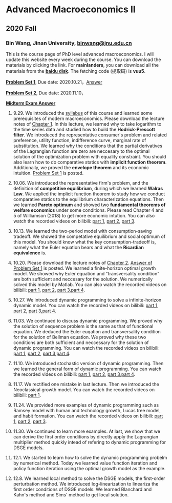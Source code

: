 # Advanced Macroeconomics II
## 2020 Fall
### Bin Wang, Jinan University, binwang@jnu.edu.cn

This is the course page of PhD level advanced macroeconomics. I will update this website every week during the course. You can download the materials by clicking the link. For **mainlanders**, you can download all the materials from the **[baidu disk](https://pan.baidu.com/s/14f3cBrECsJonpOJlfrmVRA)**. The fetching code (提取码) is **vuu5**.

**[Problem Set 1](https://github.com/binwangwork/phdmacro/blob/gh/PS1.pdf)**, Due date: 2020.10.21，[Answer](https://github.com/binwangwork/phdmacro/blob/gh/PS1%20answer.pdf)

**[Problem Set 2](https://github.com/binwangwork/phdmacro/blob/gh/PS2.pdf)**, Due date: 2020.11.10，

**[Midterm Exam Answer](https://github.com/binwangwork/phdmacro/blob/gh/midterm%20answer.pdf)**

1. 9.29. We introduced the [syllabus](https://github.com/binwangwork/phdmacro/blob/gh/syllabus.pdf) of this course and learned some prerequisites of modern macroeconomics. Please download the lecture notes of [Chapter 1](https://github.com/binwangwork/phdmacro/blob/gh/chapter%201.pdf). In this lecture, we learned why to take logarithm to the time series data and studied how to build the **Hodrick-Prescott filter**. We introduced the representative consumer's problem and related preference, utility function, indifference curve, marginal rate of substitution. We learned why the conditions that the partial derivatives of the Lagrangian function are zero are neccesary to the optimal solution of the optimization problem with equality constraint. You should also learn how to do comparative statics with **implicit function theorem**. Additionally, we proved the **envelope theorem** and its economic intuition. [Problem Set 1](https://github.com/binwangwork/phdmacro/blob/gh/PS1.pdf) is posted.

2. 10.06. We introduced the representative firm's problem, and the definition of **competitive equilibrium**, during which we learned **Walras Law**. We applied the implicit function theorem to study how we conduct comparative statics to the equilibrium characterization equations. Then we learned **Pareto optimum** and showed two **fundamental theorems of welfare economics** under some conditions. Please read Chapter 4 and 5 of Williamson (2018) to get more economic intution. You can also watch the recorded videos on bilibili: [part 1](https://www.bilibili.com/video/BV1q54y117Rx), [part 2](https://www.bilibili.com/video/BV1ky4y1k7eq), [part 3](https://www.bilibili.com/video/BV1vi4y1E7E2).

3. 10.13. We learned the two-period model with consumption-saving tradeoff. We showed the competative equilibrium and social optimum of this model. You should know what the key consumption-tradeoff is, namely what the Euler equation bears and what the **Ricardian equivalence** is.

4. 10.20. Please download the lecture notes of [Chapter 2](https://github.com/binwangwork/phdmacro/blob/gh/chapter%202.pdf). [Answer of Problem Set 1](https://github.com/binwangwork/phdmacro/blob/gh/PS1%20answer.pdf) is posted. We learned a finite-horizon optimal growth model. We showed why Euler equation and "transversality condition" are both sufficient and neccesary for the solution. We numerically solved this model by Matlab. You can also watch the recorded videos on bilibili: [part 1](https://www.bilibili.com/video/BV1ka411A7fV), [part 2](https://www.bilibili.com/video/BV16K4y177kC), [part 3](https://www.bilibili.com/video/BV1wi4y177Rr),[part 4](https://www.bilibili.com/video/BV1ft4y1Y7FD).

5. 10.27. We introduced dynamic programming to solve a infinite-horizon dynamic model. You can watch the recorded videos on bilibili: [part 1](https://www.bilibili.com/video/BV1ei4y177PP), [part 2](https://www.bilibili.com/video/BV16K4y177kC), [part 3](https://www.bilibili.com/video/BV1wi4y177Rr),[part 4](https://www.bilibili.com/video/BV1At4y1e7NV).

6. 11.03. We continued to discuss dynamic programming. We proved why the solution of sequence problem is the same as that of functional equation. We deduced the Euler euqation and transversality condition for the solution of Bellman equation. We proved why these two conditions are both sufficient and neccessary for the solution of dynamic programming. You can watch the recorded videos on bilibili: [part 1](https://www.bilibili.com/video/BV16v41167r1), [part 2](https://www.bilibili.com/video/BV1az4y1o7Mz), [part 3](https://www.bilibili.com/video/BV1LZ4y1V7rV),[part 4](https://www.bilibili.com/video/BV1Gy4y1k7Di).

7. 11.10. We introduced stochastic version of dynamic programming. Then we learned the general form of dynamic programming. You can watch the recorded videos on bilibili: [part 1](https://www.bilibili.com/video/BV1nV411a7cU), [part 2](https://www.bilibili.com/video/BV1w5411G7Jc), [part 3](https://www.bilibili.com/video/BV1w5411G7Jc),[part 4](https://www.bilibili.com/video/BV1mA411x73Q).

8. 11.17. We rectified one mistake in last lecture. Then we introduced the Neoclassical growth model. You can watch the recorded videos on bilibili: [part 1](https://www.bilibili.com/video/BV1yv411t7FR).

9. 11.24. We provided more examples of dynamic programming such as Ramsey model with human and technology growth, Lucas tree model, and habit formation. You can watch the recorded videos on bilibili: [part 1](https://www.bilibili.com/video/BV1Qt4y1a7fT), [part 2](https://www.bilibili.com/video/BV1zr4y1c7jk), [part 3](https://www.bilibili.com/video/BV1Ya411w7xn).

10. 11.30. We continued to learn more examples. At last, we show that we can derive the first order conditions by directly apply the Lagrangian multiplier method quickly intead of refering to dynamic programming for DSGE models.

11. 12.1. We started to learn how to solve the dynamic programming probelm by numerical method. Today we learned value function iteration and policy function iteration using the optimal growth model as the example.

12. 12.8. We learned local method to solve the DSGE models, the first-order perturbation method. We introduced log-linearization to lineariza the first order conditions of DSGE models. We learned Blanchard and Kahn's method and Sims' method to get local solution.

